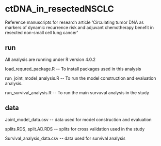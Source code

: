 # ctDNA_in_resectedNSCLC
Reference manuscripts for research article 'Circulating tumor DNA as markers of dynamic recurrence risk and adjuvant chemotherapy benefit in resected non-small cell lung cancer'

## run 
All analysis are running under R version 4.0.2

load_requred_package.R -- To install packages used in this analysis

run_joint_model_analysis.R -- To run the model construction and evaluation analysis.

run_survival_analysis.R -- To run the main survuval analysis in the study

## data
Joint_model_data.csv -- data used for model construction and evaluation

splits.RDS, split.AD.RDS -- splits for cross validation used in the study

Survival_analysis_data.csv -- data used for survival analysis



